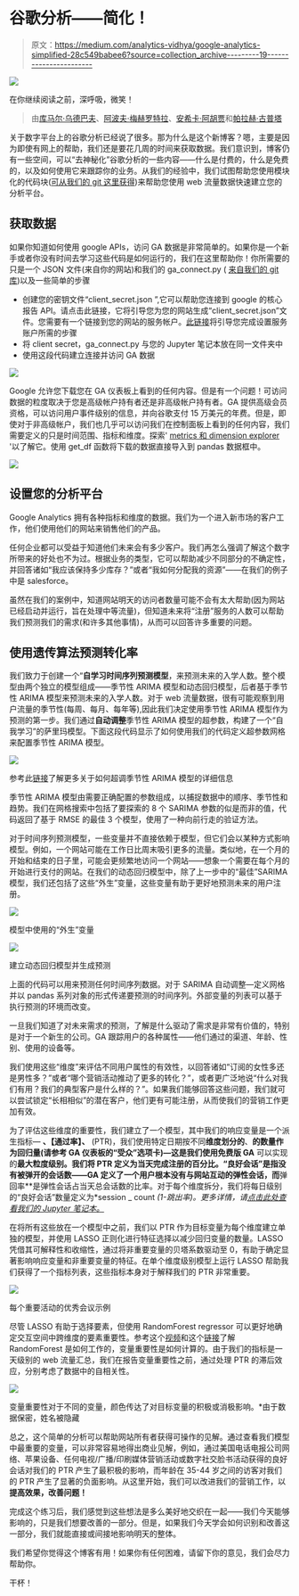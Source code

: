 # 谷歌分析——简化！

> 原文：<https://medium.com/analytics-vidhya/google-analytics-simplified-28c549babee6?source=collection_archive---------19----------------------->

![](img/fc74e3955c06e246f509d847b91d08fa.png)

在你继续阅读之前，深呼吸，微笑！

> 由[库马尔·乌德巴夫](https://www.linkedin.com/in/kumar-udbhav-0034a2b0/)、[阿波夫·梅赫罗特拉](https://www.linkedin.com/in/apoorv-m/)、[安希卡·阿胡贾](https://www.linkedin.com/in/anshika-ahuja/)和[帕拉赫·古普塔](https://www.linkedin.com/in/palakh-gupta/)

关于数字平台上的谷歌分析已经说了很多。那为什么是这个新博客？嗯，主要是因为即使有网上的帮助，我们还是要花几周的时间来获取数据。我们意识到，博客仍有一些空间，可以“去神秘化”谷歌分析的一些内容——什么是付费的，什么是免费的，以及如何使用它来跟踪你的业务。从我们的经验中，我们试图帮助您使用模块化的代码块([可从我们的 git 这里获得](https://github.com/apoorv2210/TSE_Project))来帮助您使用 web 流量数据快速建立您的分析平台。

## 获取数据

如果你知道如何使用 google APIs，访问 GA 数据是非常简单的。如果你是一个新手或者你没有时间去学习这些代码是如何运行的，我们在这里帮助你！你所需要的只是一个 JSON 文件(来自你的网站)和我们的 ga_connect.py ( [来自我们的 git 库](https://github.com/apoorv2210/TSE_Project/tree/master/abc/packages/Service))以及一些简单的步骤

*   创建您的密钥文件“client_secret.json ”,它可以帮助您连接到 google 的核心报告 API。请点击此链接，它将引导您为您的网站生成“client_secret.json”文件。您需要有一个链接到您的网站的服务帐户。[此链接](https://developers.google.com/analytics/devguides/reporting/core/v3/quickstart/service-py)将引导您完成设置服务账户所需的步骤
*   将 client secret，ga_connect.py 与您的 Jupyter 笔记本放在同一文件夹中
*   使用这段代码建立连接并访问 GA 数据

![](img/29f9459a1e33c25727e08b678ae649bf.png)

Google 允许您下载您在 GA 仪表板上看到的任何内容。但是有一个问题！可访问数据的粒度取决于您是高级帐户持有者还是非高级帐户持有者。GA 提供高级会员资格，可以访问用户事件级别的信息，并向谷歌支付 15 万美元的年费。但是，即使对于非高级帐户，我们也几乎可以访问我们在控制面板上看到的任何内容，我们需要定义的只是时间范围、指标和维度。探索' [metrics 和 dimension explorer](https://ga-dev-tools.appspot.com/dimensions-metrics-explorer/#ga:referralPath) '以了解它。使用 get_df 函数将下载的数据直接导入到 pandas 数据框中。

![](img/4aa61ad1faf775ebf26b04147f132441.png)

## 设置您的分析平台

Google Analytics 拥有各种指标和维度的数据。我们为一个进入新市场的客户工作，他们使用他们的网站来销售他们的产品。

任何企业都可以受益于知道他们未来会有多少客户。我们再怎么强调了解这个数字所带来的好处也不为过。根据业务的类型，它可以帮助减少不同部分的不确定性，并回答诸如“我应该保持多少库存？”或者“我如何分配我的资源”——在我们的例子中是 salesforce。

虽然在我们的案例中，知道网站明天的访问者数量可能不会有太大帮助(因为网站已经启动并运行，旨在处理中等流量)，但知道未来将“注册”服务的人数可以帮助我们预测我们的需求(和许多其他事情)，从而可以回答许多重要的问题。

## 使用遗传算法预测转化率

我们致力于创建一个“**自学习时间序列预测模型**，来预测未来的入学人数。整个模型由两个独立的模型组成——季节性 ARIMA 模型和动态回归模型，后者基于季节性 ARIMA 模型来预测未来的入学人数。对于 web 流量数据，很有可能观察到用户流量的季节性(每周、每月、每年等),因此我们决定使用季节性 ARIMA 模型作为预测的第一步。我们通过**自动调整**季节性 ARIMA 模型的超参数，构建了一个“自我学习”的萨里玛模型。下面这段代码显示了如何使用我们的代码定义超参数网格来配置季节性 ARIMA 模型。

![](img/f1b5bc3d2a789e268dbe659519651713.png)

参考此[链接](https://machinelearningmastery.com/how-to-grid-search-sarima-model-hyperparameters-for-time-series-forecasting-in-python/)了解更多关于如何超调季节性 ARIMA 模型的详细信息

季节性 ARIMA 模型由需要正确配置的参数组成，以捕捉数据中的顺序、季节性和趋势。我们在网格搜索中包括了要探索的 8 个 SARIMA 参数的似是而非的值，代码返回了基于 RMSE 的最佳 3 个模型，使用了一种向前行走的验证方法。

对于时间序列预测模型，一些变量并不直接依赖于模型，但它们会以某种方式影响模型。例如，一个网站可能在工作日比周末吸引更多的流量。类似地，在一个月的开始和结束的日子里，可能会更频繁地访问一个网站——想象一个需要在每个月的开始进行支付的网站。在我们的动态回归模型中，除了上一步中的“最佳”SARIMA 模型，我们还包括了这些“外生”变量，这些变量有助于更好地预测未来的用户注册。

![](img/54795ab6a0b6e4c5e6257f0f910a63c9.png)

模型中使用的“外生”变量

![](img/e90861db40ae774e00b988472cd4aa74.png)

建立动态回归模型并生成预测

上面的代码可以用来预测任何时间序列数据。对于 SARIMA 自动调整—定义网格并以 pandas 系列对象的形式传递要预测的时间序列。外部变量的列表可以基于执行预测的环境而改变。

一旦我们知道了对未来需求的预测，了解是什么驱动了需求是非常有价值的，特别是对于一个新生的公司。GA 跟踪用户的各种属性——他们通过的渠道、年龄、性别、使用的设备等。

我们使用这些“维度”来评估不同用户属性的有效性，以回答诸如“订阅的女性多还是男性多？”或者“哪个营销活动推动了更多的转化？”，或者更广泛地说“什么对我们有用？我们的典型客户是什么样的？”。如果我们能够回答这些问题，我们就可以尝试锁定“长相相似”的潜在客户，他们更有可能注册，从而使我们的营销工作更加有效。

为了评估这些维度的重要性，我们建立了一个模型，其中我们的响应变量是一个派生指标— **、【通过率】、** (PTR)，我们使用特定日期按不同**维度划分的**、**的数量作为回归量(请参考 GA 仪表板的“受众”选项卡)—这是我们使用免费版 GA** 可以实现的**最大粒度级别。我们将 PTR 定义为当天完成注册的百分比。“良好会话”是指没有被弹开的会话数——GA 定义了一个用户根本没有与网站互动的弹性会话，而**弹回率**是弹性会话占当天总会话数的比率。对于每个维度拆分，我们将每日级别的“良好会话”数量定义为*session _ count *(1-跳出率)。*更多详情，请[点击此处查看我们的 Jupyter 笔记本。](https://github.com/apoorv2210/TSE_Project/blob/master/Dimensional%20analysis-goodSessions-21st_Nov.ipynb)**

在将所有这些放在一个模型中之前，我们以 PTR 作为目标变量为每个维度建立单独的模型，并使用 LASSO 正则化进行特征选择以减少回归变量的数量。LASSO 凭借其可解释性和收缩性，通过将非重要变量的贝塔系数驱动至 0，有助于确定显著影响响应变量和非重要变量的特征。在单个维度级别模型上运行 LASSO 帮助我们获得了一个指标列表，这些指标本身对于解释我们的 PTR 非常重要。

![](img/17a8d1e503c7335243d402862a8b0ba4.png)

每个重要活动的优秀会议示例

尽管 LASSO 有助于选择要素，但使用 RandomForest regressor 可以更好地确定交互空间中跨维度的要素重要性。参考这个[视频](https://www.youtube.com/watch?v=J4Wdy0Wc_xQ)和这个[链接](https://www.displayr.com/how-is-variable-importance-calculated-for-a-random-forest/)了解 RandomForest 是如何工作的，变量重要性是如何计算的。由于我们的指标是一天级别的 web 流量汇总，我们在报告变量重要性之前，通过处理 PTR 的滞后效应，分别考虑了数据中的自相关性。

![](img/042c1ad098f55f9cc1a8271cb59bb12a.png)

变量重要性对于不同的变量，颜色传达了对目标变量的积极或消极影响。*由于数据保密，姓名被隐藏

总之，这个简单的分析可以帮助网站所有者获得可操作的见解。通过查看我们模型中最重要的变量，可以非常容易地得出商业见解，例如，通过美国电话电报公司网络、苹果设备、任何电视/广播/印刷媒体营销活动或数字社交脸书活动获得的良好会话对我们的 PTR 产生了最积极的影响，而年龄在 35-44 岁之间的访客对我们的 PTR 产生了显著的负面影响。从这里开始，我们可以改进我们的营销工作，以**提高效果，改善问题！**

完成这个练习后，我们感觉到这些想法是多么美好地交织在一起——我们今天能够影响的，只是我们想要改善的一部分。但是，如果我们今天学会如何识别和改善这一部分，我们就能直接或间接地影响明天的整体。

我们希望你觉得这个博客有用！如果你有任何困难，请留下你的意见，我们会尽力帮助你。

干杯！